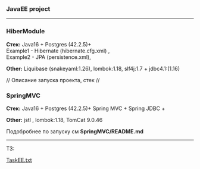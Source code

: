 ### JavaEE project
---

### HiberModule

**Стек:**
Java16 + Postgres (42.2.5)+  <br>
Example1 - Hibernate (hibernate.cfg.xml) ,<br>Example2 -  JPA (persistence.xml),<br>

**Other:**
Liquibase (snakeyaml:1.26), lombok:1.18, slf4j:1.7 + jdbc4.1:(1.16)

// Описание запуска проекта, стек //

### SpringMVC

**Стек:**
Java16 + Postgres (42.2.5)+ Spring MVC + Spring JDBC + <br>

**Other:**
jstl , lombok:1.18, TomCat 9.0.46

Подобробнее по запуску см **SpringMVC/README.md**

---


ТЗ:

[TaskEE.txt](https://github.com/altaec23/CourseWorkJavaEE/files/8454988/TaskEE.txt)
